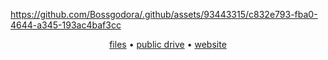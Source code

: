 

https://github.com/Bossgodora/.github/assets/93443315/c832e793-fba0-4644-a345-193ac4baf3cc


<p align="center"><a href="https://github.com/Bossgodora/files">files</a> • <a href="https://drive.google.com/drive/folders/1JIJkA6qbyGeXkTuQ6ud8R1uJKwitFi4D?usp=share_link">public drive</a> • <a href="https://morrowseer.xyz">website</a></p>
